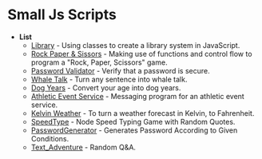# Small Js Scripts

- **List**
  - [Library](https://github.com/rgarimella0124/JS-Scripts/blob/master/library.js) - Using classes to create a library system in JavaScript.
  - [Rock Paper & Sissors](https://github.com/rgarimella0124/JS-Scripts/blob/master/rockpaper.js) - Making use of functions and control flow to program a "Rock, Paper, Scissors" game.
  - [Password Validator](https://github.com/rgarimella0124/JS-Scripts/blob/master/validator.js) - Verify that a password is secure.
  - [Whale Talk](https://github.com/rgarimella0124/JS-Scripts/blob/master/talk.js) - Turn any sentence into whale talk.
  - [Dog Years](https://github.com/rgarimella0124/JS-Scripts/blob/master/dogyear.js) - Convert your age into dog years.
  - [Athletic Event Service](https://github.com/rgarimella0124/JS-Scripts/blob/master/Training.js) - Messaging program for an athletic event service.
  - [Kelvin Weather](https://github.com/rgarimella0124/JS-Scripts/blob/master/kelvin.js) - To turn a weather forecast in Kelvin, to Fahrenheit.
  - [SpeedType](https://github.com/rgarimella0124/JS-Scripts/blob/master/speedtype) - Node Speed Typing Game with Random Quotes.
  - [PasswordGenerator](https://github.com/rgarimella0124/JS-Scripts/blob/master/Password-Generator) - Generates Password According to Given Conditions.
  - [Text_Adventure](https://github.com/rgarimella0124/JS-Scripts/blob/master/Text-Adventure) - Random Q&A.
